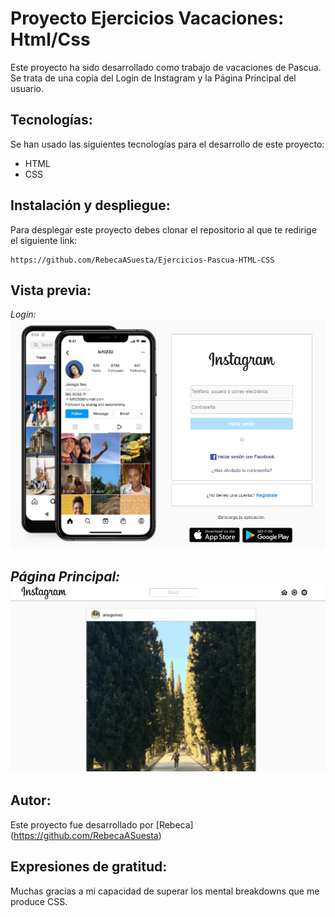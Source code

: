 # Proyecto Ejercicios Vacaciones: Html/Css
Este proyecto ha sido desarrollado como trabajo de vacaciones de Pascua. Se trata de una copia del Login de Instagram y la Página Principal del usuario.

## Tecnologías:
Se han usado las siguientes tecnologías para el desarrollo de este proyecto:
* HTML
* CSS

## Instalación y despliegue:
Para desplegar este proyecto debes clonar el repositorio al que te redirige el siguiente link:

```
https://github.com/RebecaASuesta/Ejercicios-Pascua-HTML-CSS
```

## Vista previa:
_Login:_
![foto](assets/images/Captura1.PNG)

_Página Principal:_
![foto](assets/images/Captura2.PNG)
---

## Autor:
Este proyecto fue desarrollado por [Rebeca] (https://github.com/RebecaASuesta)

## Expresiones de gratitud:
Muchas gracias a mi capacidad de superar los mental breakdowns que me produce CSS.